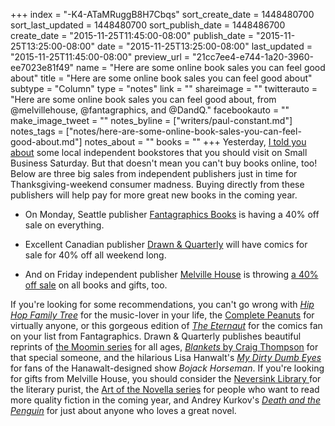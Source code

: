 +++
index = "-K4-ATaMRuggB8H7Cbqs"
sort_create_date = 1448480700
sort_last_updated = 1448480700
sort_publish_date = 1448486700
create_date = "2015-11-25T11:45:00-08:00"
publish_date = "2015-11-25T13:25:00-08:00"
date = "2015-11-25T13:25:00-08:00"
last_updated = "2015-11-25T11:45:00-08:00"
preview_url = "21cc7ee4-e744-1a20-3960-ee7023e81f49"
name = "Here are some online book sales you can feel good about"
title = "Here are some online book sales you can feel good about"
subtype = "Column"
type = "notes"
link = ""
shareimage = ""
twitterauto = "Here are some online book sales you can feel good about, from @melvillehouse, @fantagraphics, and @DandQ."
facebookauto = ""
make_image_tweet = ""
notes_byline = ["writers/paul-constant.md"]
notes_tags = ["notes/here-are-some-online-book-sales-you-can-feel-good-about.md"]
notes_about = ""
books = ""
+++
Yesterday, [I told you about](http://seattlereviewofbooks.com/notes/2015/11/24/dont-forget-to-celebrate-small-business-saturday/) some local independent bookstores that you should visit on Small Business Saturday. But that doesn't mean you can't buy books online, too! Below are three big sales from independent publishers just in time for Thanksgiving-weekend consumer madness. Buying directly from these publishers will help pay for more great new books in the coming year.

* On Monday, Seattle publisher [Fantagraphics Books](http://fantagraphics.com/flog/cybermonday/) is having a 40% off sale on everything.

* Excellent Canadian publisher [Drawn & Quarterly](https://www.drawnandquarterly.com/blog/2015/11/dq-having-our-annual-sale-all-week-long) will have comics for sale for 40% off all weekend long.

* And on Friday independent publisher [Melville House](http://www.mhpbooks.com/books/) is throwing [a 40% off sale](https://twitter.com/melvillehouse/status/669542758785425408?lang=en) on all books and gifts, too.

If you're looking for some recommendations, you can't go wrong with [*Hip Hop Family Tree*](http://www.fantagraphics.com/hiphopbox1/) for the music-lover in your life, the [Complete Peanuts](http://www.fantagraphics.com/series/peanuts/) for virtually anyone, or this gorgeous edition of [*The Eternaut*](http://www.fantagraphics.com/eternaut/) for the comics fan on your list from Fantagraphics. Drawn & Quarterly publishes beautiful reprints of [the Moomin series](https://www.drawnandquarterly.com/who-will-comfort-toffle) for all ages, [*Blankets* by Craig Thompson](https://www.drawnandquarterly.com/shop?section=new_releases&book=blankets) for that special someone, and the hilarious Lisa Hanwalt's [*My Dirty Dumb Eyes*](https://www.drawnandquarterly.com/my-dirty-dumb-eyes) for fans of the Hanawalt-designed show *Bojack Horseman*. If you're looking for gifts from Melville House, you should consider the [Neversink Library  ](http://www.mhpbooks.com/series/the-neversink-library/) for the literary purist, the [Art of the Novella series](http://www.mhpbooks.com/series/the-art-of-the-novella/) for people who want to read more quality fiction in the coming year, and Andrey Kurkov's [*Death and the Penguin*](http://www.mhpbooks.com/books/death-and-the-penguin/) for just about anyone who loves a great novel. 